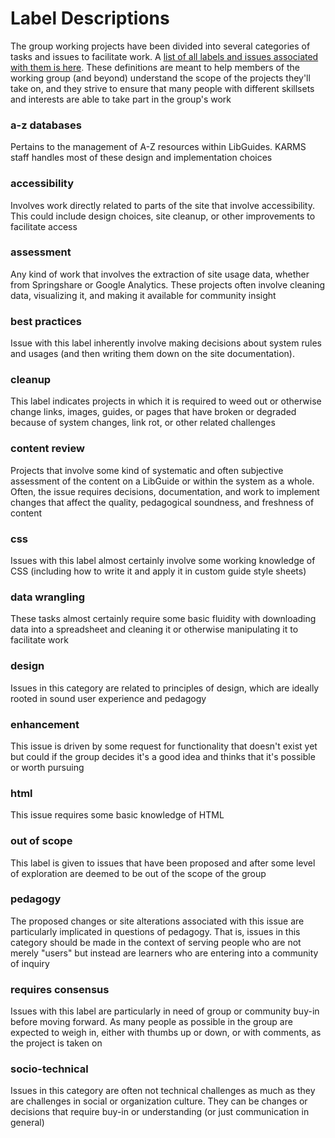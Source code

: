 # Label Descriptions

The group working projects have been divided into several categories of tasks and issues to facilitate work. A [list of all labels and issues associated with them is here](https://github.com/andrewbattista/lgwg/labels). These definitions are meant to help members of the working group (and beyond) understand the scope of the projects they'll take on, and they strive to ensure that many people with different skillsets and interests are able to take part in the group's work

### a-z databases
Pertains to the management of A-Z resources within LibGuides. KARMS staff handles most of these design and implementation choices

### accessibility
Involves work directly related to parts of the site that involve accessibility. This could include design choices, site cleanup, or other improvements to facilitate access

### assessment
Any kind of work that involves the extraction of site usage data, whether from Springshare or Google Analytics. These projects often involve cleaning data, visualizing it, and making it available for community insight

### best practices
Issue with this label inherently involve making decisions about system rules and usages (and then writing them down on the site documentation).

### cleanup
This label indicates projects in which it is required to weed out or otherwise change links, images, guides, or pages that have broken or degraded because of system changes, link rot, or other related challenges

### content review
Projects that involve some kind of systematic and often subjective assessment of the content on a LibGuide or within the system as a whole. Often, the issue requires decisions, documentation, and work to implement changes that affect the quality, pedagogical soundness, and freshness of content

### css
Issues with this label almost certainly involve some working knowledge of CSS (including how to write it and apply it in custom guide style sheets)

### data wrangling
These tasks almost certainly require some basic fluidity with downloading data into a spreadsheet and cleaning it or otherwise manipulating it to facilitate work

### design
Issues in this category are related to principles of design, which are ideally rooted in sound user experience and pedagogy

### enhancement
This issue is driven by some request for functionality that doesn't exist yet but could if the group decides it's a good idea and thinks that it's possible or worth pursuing

### html
This issue requires some basic knowledge of HTML

### out of scope
This label is given to issues that have been proposed and after some level of exploration are deemed to be out of the scope of the group

### pedagogy
The proposed changes or site alterations associated with this issue are particularly implicated in questions of pedagogy. That is, issues in this category should be made in the context of serving people who are not merely "users" but instead are learners who are entering into a community of inquiry

### requires consensus
Issues with this label are particularly in need of group or community buy-in before moving forward. As many people as possible in the group are expected to weigh in, either with thumbs up or down, or with comments, as the project is taken on

### socio-technical
Issues in this category are often not technical challenges as much as they are challenges in social or organization culture. They can be changes or decisions that require buy-in or understanding (or just communication in general)

